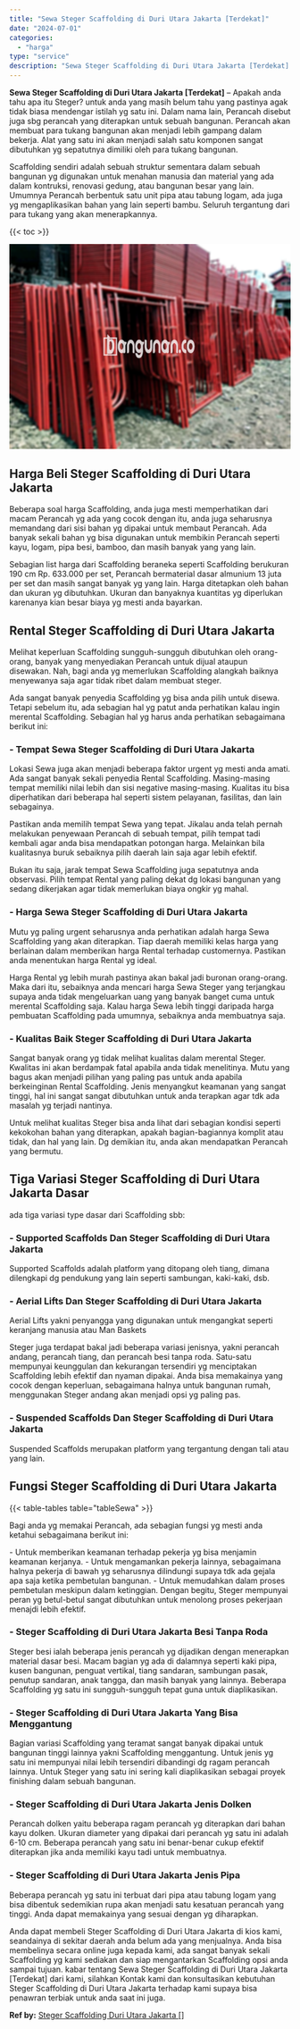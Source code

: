 ```yaml
---
title: "Sewa Steger Scaffolding di Duri Utara Jakarta [Terdekat]"
date: "2024-07-01"
categories: 
  - "harga"
type: "service"
description: "Sewa Steger Scaffolding di Duri Utara Jakarta [Terdekat]. Anda dapat membeli Steger Scaffolding di Duri Utara Jakarta di kios kami, seandainya di sekitar dae..."
---
```


**Sewa Steger Scaffolding di Duri Utara Jakarta \[Terdekat\]** – Apakah anda tahu apa itu Steger? untuk anda yang masih belum tahu yang pastinya agak tidak biasa mendengar istilah yg satu ini. Dalam nama lain, Perancah disebut juga sbg perancah yang diterapkan untuk sebuah bangunan. Perancah akan membuat para tukang bangunan akan menjadi lebih gampang dalam bekerja. Alat yang satu ini akan menjadi salah satu komponen sangat dibutuhkan yg sepatutnya dimiliki oleh para tukang bangunan.

Scaffolding sendiri adalah sebuah struktur sementara dalam sebuah bangunan yg digunakan untuk menahan manusia dan material yang ada dalam kontruksi, renovasi gedung, atau bangunan besar yang lain. Umumnya Perancah berbentuk satu unit pipa atau tabung logam, ada juga yg mengaplikasikan bahan yang lain seperti bambu. Seluruh tergantung dari para tukang yang akan menerapkannya.

{{< toc >}}

![Sewa Steger Scaffolding di Duri Utara Jakarta [Terdekat]](/images/sewa-scaffolding-steger-08.png)

## Harga Beli Steger Scaffolding di Duri Utara Jakarta

Beberapa soal harga Scaffolding, anda juga mesti memperhatikan dari macam Perancah yg ada yang cocok dengan itu, anda juga seharusnya memandang dari sisi bahan yg dipakai untuk membaut Perancah. Ada banyak sekali bahan yg bisa digunakan untuk membikin Perancah seperti kayu, logam, pipa besi, bamboo, dan masih banyak yang yang lain.

Sebagian list harga dari Scaffolding beraneka seperti Scaffolding berukuran 190 cm Rp. 633.000 per set, Perancah bermaterial dasar almunium 13 juta per set dan masih sangat banyak yg yang lain. Harga ditetapkan oleh bahan dan ukuran yg dibutuhkan. Ukuran dan banyaknya kuantitas yg diperlukan karenanya kian besar biaya yg mesti anda bayarkan.

## Rental Steger Scaffolding di Duri Utara Jakarta

Melihat keperluan Scaffolding sungguh-sungguh dibutuhkan oleh orang-orang, banyak yang menyediakan Perancah untuk dijual ataupun disewakan. Nah, bagi anda yg memerlukan Scaffolding alangkah baiknya menyewanya saja agar tidak ribet dalam membuat steger.

Ada sangat banyak penyedia Scaffolding yg bisa anda pilih untuk disewa. Tetapi sebelum itu, ada sebagian hal yg patut anda perhatikan kalau ingin merental Scaffolding. Sebagian hal yg harus anda perhatikan sebagaimana berikut ini:

### \- Tempat Sewa Steger Scaffolding di Duri Utara Jakarta

Lokasi Sewa juga akan menjadi beberapa faktor urgent yg mesti anda amati. Ada sangat banyak sekali penyedia Rental Scaffolding. Masing-masing tempat memiliki nilai lebih dan sisi negative masing-masing. Kualitas itu bisa diperhatikan dari beberapa hal seperti sistem pelayanan, fasilitas, dan lain sebagainya.

Pastikan anda memilih tempat Sewa yang tepat. Jikalau anda telah pernah melakukan penyewaan Perancah di sebuah tempat, pilih tempat tadi kembali agar anda bisa mendapatkan potongan harga. Melainkan bila kualitasnya buruk sebaiknya pilih daerah lain saja agar lebih efektif.

Bukan itu saja, jarak tempat Sewa Scaffolding juga sepatutnya anda observasi. Pilih tempat Rental yang paling dekat dg lokasi bangunan yang sedang dikerjakan agar tidak memerlukan biaya ongkir yg mahal.

### \- Harga Sewa Steger Scaffolding di Duri Utara Jakarta

Mutu yg paling urgent seharusnya anda perhatikan adalah harga Sewa Scaffolding yang akan diterapkan. Tiap daerah memiliki kelas harga yang berlainan dalam memberikan harga Rental terhadap customernya. Pastikan anda menentukan harga Rental yg ideal.

Harga Rental yg lebih murah pastinya akan bakal jadi buronan orang-orang. Maka dari itu, sebaiknya anda mencari harga Sewa Steger yang terjangkau supaya anda tidak mengeluarkan uang yang banyak banget cuma untuk merental Scaffolding saja. Kalau harga Sewa lebih tinggi daripada harga pembuatan Scaffolding pada umumnya, sebaiknya anda membuatnya saja.

### \- Kualitas Baik Steger Scaffolding di Duri Utara Jakarta

Sangat banyak orang yg tidak melihat kualitas dalam merental Steger. Kwalitas ini akan berdampak fatal apabila anda tidak menelitinya. Mutu yang bagus akan menjadi pilihan yang paling pas untuk anda apabila berkeinginan Rental Scaffolding. Jenis menyangkut keamanan yang sangat tinggi, hal ini sangat sangat dibutuhkan untuk anda terapkan agar tdk ada masalah yg terjadi nantinya.

Untuk melihat kualitas Steger bisa anda lihat dari sebagian kondisi seperti kekokohan bahan yang diterapkan, apakah bagian-bagiannya komplit atau tidak, dan hal yang lain. Dg demikian itu, anda akan mendapatkan Perancah yang bermutu.

## Tiga Variasi Steger Scaffolding di Duri Utara Jakarta Dasar

ada tiga variasi type dasar dari Scaffolding sbb:

### \- Supported Scaffolds Dan Steger Scaffolding di Duri Utara Jakarta

Supported Scaffolds adalah platform yang ditopang oleh tiang, dimana dilengkapi dg pendukung yang lain seperti sambungan, kaki-kaki, dsb.

### \- Aerial Lifts Dan Steger Scaffolding di Duri Utara Jakarta

Aerial Lifts yakni penyangga yang digunakan untuk mengangkat seperti keranjang manusia atau Man Baskets

Steger juga terdapat bakal jadi beberapa variasi jenisnya, yakni perancah andang, perancah tiang, dan perancah besi tanpa roda. Satu-satu mempunyai keunggulan dan kekurangan tersendiri yg menciptakan Scaffolding lebih efektif dan nyaman dipakai. Anda bisa memakainya yang cocok dengan keperluan, sebagaimana halnya untuk bangunan rumah, menggunakan Steger andang akan menjadi opsi yg paling pas.

### \- Suspended Scaffolds Dan Steger Scaffolding di Duri Utara Jakarta

Suspended Scaffolds merupakan platform yang tergantung dengan tali atau yang lain.

## Fungsi Steger Scaffolding di Duri Utara Jakarta

{{< table-tables table="tableSewa" >}}

Bagi anda yg memakai Perancah, ada sebagian fungsi yg mesti anda ketahui sebagaimana berikut ini:

\- Untuk memberikan keamanan terhadap pekerja yg bisa menjamin keamanan kerjanya. - Untuk mengamankan pekerja lainnya, sebagaimana halnya pekerja di bawah yg seharusnya dilindungi supaya tdk ada gejala apa saja ketika pembetulan bangunan. - Untuk memudahkan dalam proses pembetulan meskipun dalam ketinggian. Dengan begitu, Steger mempunyai peran yg betul-betul sangat dibutuhkan untuk menolong proses pekerjaan menajdi lebih efektif.

### \- Steger Scaffolding di Duri Utara Jakarta Besi Tanpa Roda

Steger besi ialah beberapa jenis perancah yg dijadikan dengan menerapkan material dasar besi. Macam bagian yg ada di dalamnya seperti kaki pipa, kusen bangunan, penguat vertikal, tiang sandaran, sambungan pasak, penutup sandaran, anak tangga, dan masih banyak yang lainnya. Beberapa Scaffolding yg satu ini sungguh-sungguh tepat guna untuk diaplikasikan.

### \- Steger Scaffolding di Duri Utara Jakarta Yang Bisa Menggantung

Bagian variasi Scaffolding yang teramat sangat banyak dipakai untuk bangunan tinggi lainnya yakni Scaffolding menggantung. Untuk jenis yg satu ini mempunyai nilai lebih tersendiri dibandingi dg ragam perancah lainnya. Untuk Steger yang satu ini sering kali diaplikasikan sebagai proyek finishing dalam sebuah bangunan.

### \- Steger Scaffolding di Duri Utara Jakarta Jenis Dolken

Perancah dolken yaitu beberapa ragam perancah yg diterapkan dari bahan kayu dolken. Ukuran diameter yang dipakai dari perancah yg satu ini adalah 6-10 cm. Beberapa perancah yang satu ini benar-benar cukup efektif diterapkan jika anda memiliki kayu tadi untuk membuatnya.

### \- Steger Scaffolding di Duri Utara Jakarta Jenis Pipa

Beberapa perancah yg satu ini terbuat dari pipa atau tabung logam yang bisa dibentuk sedemikian rupa akan menjadi satu kesatuan perancah yang tinggi. Anda dapat memakainya yang sesuai dengan yg diharapkan.

Anda dapat membeli Steger Scaffolding di Duri Utara Jakarta di kios kami, seandainya di sekitar daerah anda belum ada yang menjualnya. Anda bisa membelinya secara online juga kepada kami, ada sangat banyak sekali Scaffolding yg kami sediakan dan siap mengantarkan Scaffolding opsi anda sampai tujuan. kabar tentang Sewa Steger Scaffolding di Duri Utara Jakarta \[Terdekat\] dari kami, silahkan Kontak kami dan konsultasikan kebutuhan Steger Scaffolding di Duri Utara Jakarta terhadap kami supaya bisa penawran terbiak untuk anda saat ini juga.

**Ref by:** [Steger Scaffolding Duri Utara Jakarta []](https://id.wikipedia.org/wiki/Steger)
